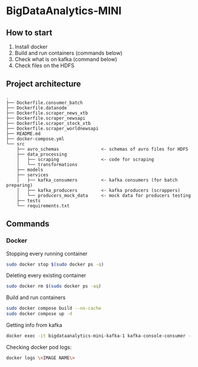 # BigDataAnalytics-MINI

## How to start
1. Install docker
2. Build and run containers (commands below)
3. Check what is on kafka (command below)
4. Check files on the HDFS


## Project architecture
```
.
├── Dockerfile.consumer_batch
├── Dockerfile.datanode
├── Dockerfile.scraper_news_xtb
├── Dockerfile.scraper_newsapi
├── Dockerfile.scraper_stock_xtb
├── Dockerfile.scraper_worldnewsapi
├── README.md
├── docker-compose.yml
└── src
    ├── avro_schemas                <- schemas of avro files for HDFS
    ├── data_processing
    │   ├── scraping                <- code for scraping
    │   └── transformations
    ├── models
    ├── services
    │   ├── kafka_consumers         <- kafka consumers (for batch preparing)
    │   ├── kafka_producers         <- kafka producers (scrappers)
    │   └── producers_mock_data     <- mock data for producers testing
    ├── tests
    └── requirements.txt
```


## Commands
### Docker
Stopping every running container

```sh
sudo docker stop $(sudo docker ps -q)
```


Deleting every existing container

```sh
sudo docker rm $(sudo docker ps -aq)
```


Build and run containers

```sh
sudo docker compose build --no-cache
sudo docker compose up -d
```


Getting info from kafka

```sh
docker exec -it bigdataanalytics-mini-kafka-1 kafka-console-consumer --bootstrap-server localhost:9092 --topic scraped_data --from-beginning
```


Checking docker pod logs:
```sh
docker logs \<IMAGE NAME\>
```

